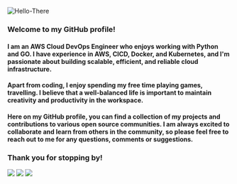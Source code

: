![Hello-There](https://i.imgur.com/4fapXiz.gif)

### Welcome to my GitHub profile!

#### I am an AWS Cloud DevOps Engineer who enjoys working with Python and GO. I have experience in AWS, CICD, Docker, and Kubernetes, and I'm passionate about building scalable, efficient, and reliable cloud infrastructure.

#### Apart from coding, I enjoy spending my free time playing games, travelling. I believe that a well-balanced life is important to maintain creativity and productivity in the workspace.

#### Here on my GitHub profile, you can find a collection of my projects and contributions to various open source communities. I am always excited to collaborate and learn from others in the community, so please feel free to reach out to me for any questions, comments or suggestions.

### Thank you for stopping by!

<picture>
<source 
  srcset="https://github-readme-stats.vercel.app/api?username=csabca83&show_icons=true&theme=outrun&hide_border=true"
  media="(prefers-color-scheme: dark)"
/>
<img src="https://github-readme-stats.vercel.app/api?username=csabca83&show_icons=true&theme=outrun&hide_border=true" />
</picture>
<picture>
<source
  srcset="https://github-readme-streak-stats.herokuapp.com?user=csabca83&theme=outrun&hide_border=true"
  media="(prefers-color-scheme: light), (prefers-color-scheme: no-preference)"
/>
<img src="https://github-readme-streak-stats.herokuapp.com?user=csabca83&theme=outrun&hide_border=true" />
</picture>
<picture>
<source
  srcset="https://github-readme-stats.vercel.app/api/top-langs/?username=csabca83&theme=outrun&hide_border=true"
  media="(prefers-color-scheme: light), (prefers-color-scheme: no-preference)"
/>
<img src="https://github-readme-stats.vercel.app/api/top-langs/?username=csabca83&theme=outrun&hide_border=true" />
</picture>
